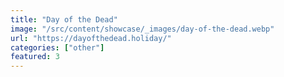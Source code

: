 ```yaml
---
title: "Day of the Dead"
image: "/src/content/showcase/_images/day-of-the-dead.webp"
url: "https://dayofthedead.holiday/"
categories: ["other"]
featured: 3
---
```

